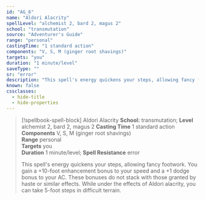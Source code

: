 ```yaml
---
id: "AG_6"
name: "Aldori Alacrity"
spellLevel: "alchemist 2, bard 2, magus 2"
school: "transmutation"
source: "Adventurer's Guide"
range: "personal"
castingTime: "1 standard action"
components: "V, S, M (ginger root shavings)"
targets: "you"
duration: "1 minute/level"
saveType: ""
sr: "error"
description: "This spell's energy quickens your steps, allowing fancy footwork. You gain a +10-foot enhancement bonus to your speed and a +1 dodge bonus to your AC. These bonuses do not stack with those granted by haste or similar effects. While under the effects of Aldori alacrity, you can take 5-foot steps in difficult terrain."
known: false
cssclasses:
  - hide-title
  - hide-properties
---
```


> [!spellbook-spell-block] Aldori Alacrity
> **School:** transmutation; **Level** alchemist 2, bard 2, magus 2
> **Casting Time** 1 standard action  
> **Components** V, S, M (ginger root shavings)  
> **Range** personal  
> **Targets** you  
> **Duration** 1 minute/level; **Spell Resistance** error
> 
> This spell's energy quickens your steps, allowing fancy footwork. You gain a +10-foot enhancement bonus to your speed and a +1 dodge bonus to your AC. These bonuses do not stack with those granted by haste or similar effects. While under the effects of Aldori alacrity, you can take 5-foot steps in difficult terrain.
